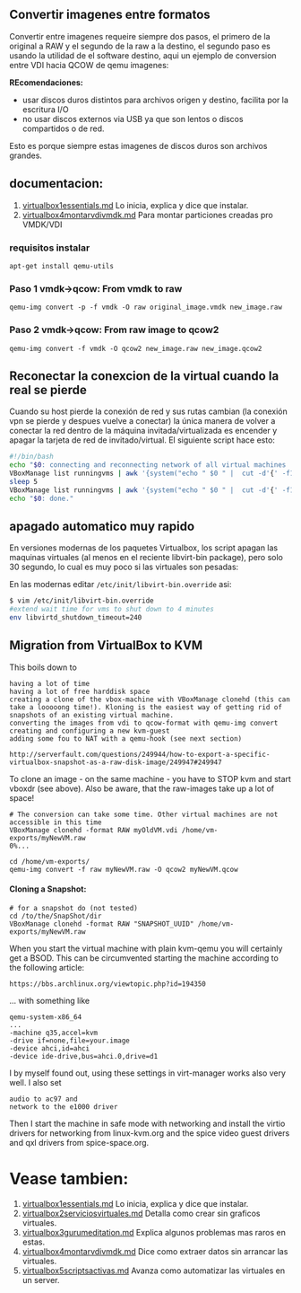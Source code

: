 ## Convertir imagenes entre formatos

Convertir entre imagenes requeire siempre dos pasos, 
el primero de la original a RAW y el segundo de la raw a la destino, 
el segundo paso es usando la utilidad de el software destino, 
aqui un ejemplo de conversion entre VDI hacia QCOW de qemu imagenes:

**REcomendaciones:**

* usar discos duros distintos para archivos origen y destino, facilita por la escritura I/O
* no usar discos externos via USB ya que son lentos o discos compartidos o de red.

Esto es porque siempre estas imagenes de discos duros son archivos grandes.

## documentacion:

1. [virtualbox1essentials.md](virtualbox1essentials.md) Lo inicia, explica y dice que instalar.
4. [virtualbox4montarvdivmdk.md](virtualbox4montarvdivmdk.md) Para montar particiones creadas pro VMDK/VDI

### requisitos instalar

`apt-get install qemu-utils`

### Paso 1 vmdk->qcow: From vmdk to raw

`qemu-img convert -p -f vmdk -O raw original_image.vmdk new_image.raw`

### Paso 2 vmdk->qcow: From raw image to qcow2

`qemu-img convert -f vmdk -O qcow2 new_image.raw new_image.qcow2`


## Reconectar la conexcion de la virtual cuando la real se pierde

Cuando su host pierde la conexión de red y sus rutas cambian (la conexión vpn se pierde y despues vuelve a conectar) la única manera de volver a conectar la red dentro de la máquina invitada/virtualizada es encender y apagar la tarjeta de red de invitado/virtual. El siguiente script hace esto:

``` bash
#!/bin/bash
echo "$0: connecting and reconnecting network of all virtual machines ... "
VBoxManage list runningvms | awk '{system("echo " $0 " |  cut -d'{' -f1 | sed s/\ $//g ;")}' | awk '{system("VBoxManage controlvm \""$0"\"  setlinkstate1 off; sleep 2; VBoxManage controlvm \""$0"\"  setlinkstate1 on;")}'
sleep 5
VBoxManage list runningvms | awk '{system("echo " $0 " |  cut -d'{' -f1 | sed s/\ $//g ;")}' | awk '{system("VBoxManage controlvm \""$0"\"  setlinkstate1 off; sleep 2; VBoxManage controlvm \""$0"\"  setlinkstate1 on;")}'
echo "$0: done."
```

## apagado automatico muy rapido

En versiones modernas de los paquetes Virtualbox, los script apagan las maquinas virtuales 
(al menos en el reciente libvirt-bin package), pero solo 30 segundo, 
lo cual es muy poco si las virtuales son pesadas:

En las modernas editar `/etc/init/libvirt-bin.override` asi:

``` bash
$ vim /etc/init/libvirt-bin.override
#extend wait time for vms to shut down to 4 minutes
env libvirtd_shutdown_timeout=240
```

## Migration from VirtualBox to KVM

This boils down to

    having a lot of time
    having a lot of free harddisk space
    creating a clone of the vbox-machine with VBoxManage clonehd (this can take a looooong time!). Kloning is the easiest way of getting rid of snapshots of an existing virtual machine.
    converting the images from vdi to qcow-format with qemu-img convert
    creating and configuring a new kvm-guest
    adding some fou to NAT with a qemu-hook (see next section)

    http://serverfault.com/questions/249944/how-to-export-a-specific-virtualbox-snapshot-as-a-raw-disk-image/249947#249947

To clone an image - on the same machine - you have to STOP kvm and start vboxdr (see above). Also be aware, that the raw-images take up a lot of space!

```
# The conversion can take some time. Other virtual machines are not accessible in this time
VBoxManage clonehd -format RAW myOldVM.vdi /home/vm-exports/myNewVM.raw
0%...

cd /home/vm-exports/
qemu-img convert -f raw myNewVM.raw -O qcow2 myNewVM.qcow
```

#### Cloning a Snapshot:

```
# for a snapshot do (not tested)
cd /to/the/SnapShot/dir
VBoxManage clonehd -format RAW "SNAPSHOT_UUID" /home/vm-exports/myNewVM.raw
```


When you start the virtual machine with plain kvm-qemu you will certainly get a BSOD. This can be circumvented starting the machine according to the following article:

    https://bbs.archlinux.org/viewtopic.php?id=194350

... with something like

```
qemu-system-x86_64
...
-machine q35,accel=kvm
-drive if=none,file=your.image
-device ahci,id=ahci
-device ide-drive,bus=ahci.0,drive=d1
```

I by myself found out, using these settings in virt-manager works also very well. I also set

    audio to ac97 and
    network to the e1000 driver

Then I start the machine in safe mode with networking and install the virtio drivers for networking from linux-kvm.org and the spice video guest drivers and qxl drivers from spice-space.org. 

# Vease tambien:

1. [virtualbox1essentials.md](virtualbox1essentials.md) Lo inicia, explica y dice que instalar.
2. [virtualbox2serviciosvirtuales.md](virtualbox2serviciosvirtuales.md) Detalla como crear sin graficos virtuales.
3. [virtualbox3gurumeditation.md](virtualbox3gurumeditation.md) Explica algunos problemas mas raros en estas.
4. [virtualbox4montarvdivmdk.md](virtualbox4montarvdivmdk.md) Dice como extraer datos sin arrancar las virtuales.
5. [virtualbox5scriptsactivas.md](virtualbox5scriptsactivas.md) Avanza como automatizar las virtuales en un server.
